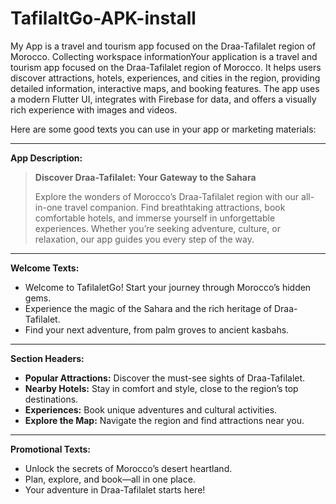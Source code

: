 # TafilaltGo-APK-install
My App is a travel and tourism app focused on the Draa-Tafilalet region of Morocco. 
Collecting workspace informationYour application is a travel and tourism app focused on the Draa-Tafilalet region of Morocco. It helps users discover attractions, hotels, experiences, and cities in the region, providing detailed information, interactive maps, and booking features. The app uses a modern Flutter UI, integrates with Firebase for data, and offers a visually rich experience with images and videos.

Here are some good texts you can use in your app or marketing materials:

---

**App Description:**

> **Discover Draa-Tafilalet: Your Gateway to the Sahara**
>
> Explore the wonders of Morocco’s Draa-Tafilalet region with our all-in-one travel companion. Find breathtaking attractions, book comfortable hotels, and immerse yourself in unforgettable experiences. Whether you’re seeking adventure, culture, or relaxation, our app guides you every step of the way.

---

**Welcome Texts:**

- Welcome to TafilaletGo! Start your journey through Morocco’s hidden gems.
- Experience the magic of the Sahara and the rich heritage of Draa-Tafilalet.
- Find your next adventure, from palm groves to ancient kasbahs.

---

**Section Headers:**

- **Popular Attractions:** Discover the must-see sights of Draa-Tafilalet.
- **Nearby Hotels:** Stay in comfort and style, close to the region’s top destinations.
- **Experiences:** Book unique adventures and cultural activities.
- **Explore the Map:** Navigate the region and find attractions near you.

---

**Promotional Texts:**

- Unlock the secrets of Morocco’s desert heartland.
- Plan, explore, and book—all in one place.
- Your adventure in Draa-Tafilalet starts here!


